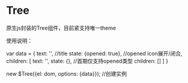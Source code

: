 # Tree
原生js封装的Tree组件，目前紧支持唯一theme

使用说明：

var data = {
      text: '', //title
      state: {opened: true}, //opened icon展开/闭合, 
      children: [
        text: '',
        state: {}, //首期仅支持opened类型
        children: []
      ]
  }
  
  new $Tree({el: dom, options: {data}}); //创建实例
        
